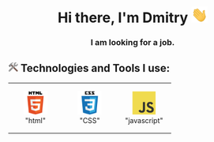 <h1 align="center">Hi there, I'm Dmitry
<img src="https://raw.githubusercontent.com/Lerts007/Lerts007/main/img/Hi.gif" height="32"/></h1>
<h3 align="center">I am looking for a job.</h3>

<h2 align="left" dir="auto">
<img src = "https://raw.githubusercontent.com/Lerts007/Lerts007/main/img/tool.png" style = "width: 20px; height: 20px; "/> Technologies and Tools I use:</h2>

  <table>
    <tbody>
      <tr>
        <td align = "center" width = "96" height="96">
          <img src = "https://raw.githubusercontent.com/devicons/devicon/master/icons/html5/html5-original-wordmark.svg" width="48" height="48" alt="html"/>
          </br>
          "html"
        </td>
        <td align = "center" width = "96" height="96">
          <img src = "https://raw.githubusercontent.com/devicons/devicon/master/icons/css3/css3-original-wordmark.svg" width="48" height="48" alt="html"/>
          </br>
          "CSS"
        </td>
        <td align = "center" width = "96" height="96">
          <img src = "https://raw.githubusercontent.com/devicons/devicon/1119b9f84c0290e0f0b38982099a2bd027a48bf1/icons/javascript/javascript-original.svg" width="48" height="48" alt="html"/>
          </br>
          "javascript"
        </td>
      </tr>
    </tbody>
  </table>
